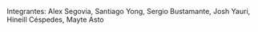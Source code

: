 Integrantes: Alex Segovia, Santiago Yong, Sergio Bustamante, Josh Yauri, Hineill Céspedes, Mayte Asto
